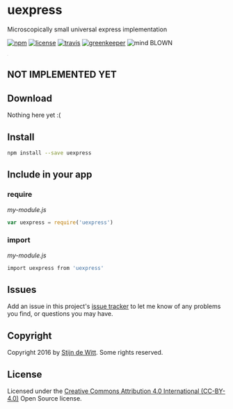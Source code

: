 # uexpress
Microscopically small universal express implementation

[![npm](https://img.shields.io/npm/v/uexpress.svg)](https://npmjs.com/package/uexpress)
[![license](https://img.shields.io/npm/l/uexpress.svg)](https://creativecommons.org/licenses/by/4.0/)
[![travis](https://img.shields.io/travis/Download/uexpress.svg)](https://travis-ci.org/Download/uexpress)
[![greenkeeper](https://img.shields.io/david/Download/uexpress.svg)](https://greenkeeper.io/)
![mind BLOWN](https://img.shields.io/badge/mind-BLOWN-ff69b4.svg)

<sup><sub><sup><sub>.</sub></sup></sub></sup>

## NOT IMPLEMENTED YET

## Download
Nothing here yet :(

## Install
```sh
npm install --save uexpress
```

## Include in your app

### require
*my-module.js*
```js
var uexpress = require('uexpress')
```

### import
*my-module.js*
```sh
import uexpress from 'uexpress'
```

## Issues
Add an issue in this project's [issue tracker](https://github.com/download/uexpress/issues)
to let me know of any problems you find, or questions you may have.

## Copyright
Copyright 2016 by [Stijn de Witt](http://StijnDeWitt.com). Some rights reserved.

## License
Licensed under the [Creative Commons Attribution 4.0 International (CC-BY-4.0)](https://creativecommons.org/licenses/by/4.0/) Open Source license.
